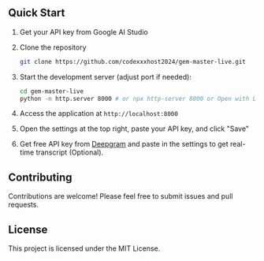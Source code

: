 ## Quick Start

1. Get your API key from Google AI Studio
2. Clone the repository

   ```bash
   git clone https://github.com/codexxxhost2024/gem-master-live.git
   ```

3. Start the development server (adjust port if needed):

   ```bash
   cd gem-master-live
   python -m http.server 8000 # or npx http-server 8000 or Open with Live Server extension for VS Code
   ```

4. Access the application at `http://localhost:8000`

5. Open the settings at the top right, paste your API key, and click "Save"
6. Get free API key from [Deepgram](https://deepgram.com/pricing) and paste in the settings to get real-time transcript (Optional).

## Contributing

Contributions are welcome! Please feel free to submit issues and pull requests.

## License

This project is licensed under the MIT License.
